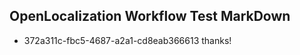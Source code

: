 ## OpenLocalization Workflow Test MarkDown
* 372a311c-fbc5-4687-a2a1-cd8eab366613 
thanks!<!--HONumber=Mar16_HO4-->
